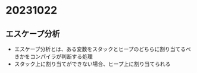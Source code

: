 # 20231022

## エスケープ分析

- エスケープ分析とは、ある変数をスタックとヒープのどちらに割り当てるべきかをコンパイラが判断する処理
- スタック上に割り当てができない場合、ヒープ上に割り当てられる
  